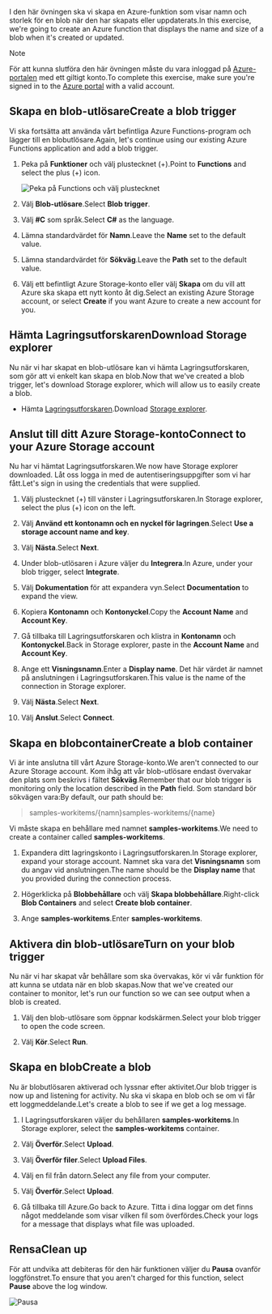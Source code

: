 <span data-ttu-id="3e7f5-101">I den här övningen ska vi skapa en Azure-funktion som visar namn och storlek för en blob när den har skapats eller uppdaterats.</span><span class="sxs-lookup"><span data-stu-id="3e7f5-101">In this exercise, we're going to create an Azure function that displays the name and size of a blob when it's created or updated.</span></span> 

> [!NOTE]
> <span data-ttu-id="3e7f5-102">För att kunna slutföra den här övningen måste du vara inloggad på [Azure-portalen](https://portal.azure.com/) med ett giltigt konto.</span><span class="sxs-lookup"><span data-stu-id="3e7f5-102">To complete this exercise, make sure you're signed in to the [Azure portal](https://portal.azure.com/) with a valid account.</span></span>

## <a name="create-a-blob-trigger"></a><span data-ttu-id="3e7f5-103">Skapa en blob-utlösare</span><span class="sxs-lookup"><span data-stu-id="3e7f5-103">Create a blob trigger</span></span>

<span data-ttu-id="3e7f5-104">Vi ska fortsätta att använda vårt befintliga Azure Functions-program och lägger till en blobutlösare.</span><span class="sxs-lookup"><span data-stu-id="3e7f5-104">Again, let's continue using our existing Azure Functions application and add a blob trigger.</span></span>

1. <span data-ttu-id="3e7f5-105">Peka på **Funktioner** och välj plustecknet (+).</span><span class="sxs-lookup"><span data-stu-id="3e7f5-105">Point to **Functions** and select the plus (+) icon.</span></span>

    ![Peka på Functions och välj plustecknet](../media-drafts/4-hover-function.png)

1. <span data-ttu-id="3e7f5-107">Välj **Blob-utlösare**.</span><span class="sxs-lookup"><span data-stu-id="3e7f5-107">Select **Blob trigger**.</span></span>

1. <span data-ttu-id="3e7f5-108">Välj **#C** som språk.</span><span class="sxs-lookup"><span data-stu-id="3e7f5-108">Select **C#** as the language.</span></span> 

1. <span data-ttu-id="3e7f5-109">Lämna standardvärdet för **Namn**.</span><span class="sxs-lookup"><span data-stu-id="3e7f5-109">Leave the **Name** set to the default value.</span></span>

1. <span data-ttu-id="3e7f5-110">Lämna standardvärdet för **Sökväg**.</span><span class="sxs-lookup"><span data-stu-id="3e7f5-110">Leave the **Path** set to the default value.</span></span>

1. <span data-ttu-id="3e7f5-111">Välj ett befintligt Azure Storage-konto eller välj **Skapa** om du vill att Azure ska skapa ett nytt konto åt dig.</span><span class="sxs-lookup"><span data-stu-id="3e7f5-111">Select an existing Azure Storage account, or select **Create** if you want Azure to create a new account for you.</span></span>

## <a name="download-storage-explorer"></a><span data-ttu-id="3e7f5-112">Hämta Lagringsutforskaren</span><span class="sxs-lookup"><span data-stu-id="3e7f5-112">Download Storage explorer</span></span>

<span data-ttu-id="3e7f5-113">Nu när vi har skapat en blob-utlösare kan vi hämta Lagringsutforskaren, som gör att vi enkelt kan skapa en blob.</span><span class="sxs-lookup"><span data-stu-id="3e7f5-113">Now that we've created a blob trigger, let's download Storage explorer, which will allow us to easily create a blob.</span></span>

- <span data-ttu-id="3e7f5-114">Hämta [Lagringsutforskaren](http://storageexplorer.com).</span><span class="sxs-lookup"><span data-stu-id="3e7f5-114">Download [Storage explorer](http://storageexplorer.com).</span></span>

## <a name="connect-to-your-azure-storage-account"></a><span data-ttu-id="3e7f5-115">Anslut till ditt Azure Storage-konto</span><span class="sxs-lookup"><span data-stu-id="3e7f5-115">Connect to your Azure Storage account</span></span>

<span data-ttu-id="3e7f5-116">Nu har vi hämtat Lagringsutforskaren.</span><span class="sxs-lookup"><span data-stu-id="3e7f5-116">We now have Storage explorer downloaded.</span></span> <span data-ttu-id="3e7f5-117">Låt oss logga in med de autentiseringsuppgifter som vi har fått.</span><span class="sxs-lookup"><span data-stu-id="3e7f5-117">Let's sign in using the credentials that were supplied.</span></span>

1. <span data-ttu-id="3e7f5-118">Välj plustecknet (+) till vänster i Lagringsutforskaren.</span><span class="sxs-lookup"><span data-stu-id="3e7f5-118">In Storage explorer, select the plus (+) icon on the left.</span></span>

1. <span data-ttu-id="3e7f5-119">Välj **Använd ett kontonamn och en nyckel för lagringen**.</span><span class="sxs-lookup"><span data-stu-id="3e7f5-119">Select **Use a storage account name and key**.</span></span>

1. <span data-ttu-id="3e7f5-120">Välj **Nästa**.</span><span class="sxs-lookup"><span data-stu-id="3e7f5-120">Select **Next**.</span></span>

1. <span data-ttu-id="3e7f5-121">Under blob-utlösaren i Azure väljer du **Integrera**.</span><span class="sxs-lookup"><span data-stu-id="3e7f5-121">In Azure, under your blob trigger, select **Integrate**.</span></span>

1. <span data-ttu-id="3e7f5-122">Välj **Dokumentation** för att expandera vyn.</span><span class="sxs-lookup"><span data-stu-id="3e7f5-122">Select **Documentation** to expand the view.</span></span>

1. <span data-ttu-id="3e7f5-123">Kopiera **Kontonamn** och **Kontonyckel**.</span><span class="sxs-lookup"><span data-stu-id="3e7f5-123">Copy the **Account Name** and **Account Key**.</span></span>

1. <span data-ttu-id="3e7f5-124">Gå tillbaka till Lagringsutforskaren och klistra in **Kontonamn** och **Kontonyckel**.</span><span class="sxs-lookup"><span data-stu-id="3e7f5-124">Back in Storage explorer, paste in the **Account Name** and **Account Key**.</span></span>

1. <span data-ttu-id="3e7f5-125">Ange ett **Visningsnamn**.</span><span class="sxs-lookup"><span data-stu-id="3e7f5-125">Enter a **Display name**.</span></span> <span data-ttu-id="3e7f5-126">Det här värdet är namnet på anslutningen i Lagringsutforskaren.</span><span class="sxs-lookup"><span data-stu-id="3e7f5-126">This value is the name of the connection in Storage explorer.</span></span>

1. <span data-ttu-id="3e7f5-127">Välj **Nästa**.</span><span class="sxs-lookup"><span data-stu-id="3e7f5-127">Select **Next**.</span></span>

1. <span data-ttu-id="3e7f5-128">Välj **Anslut**.</span><span class="sxs-lookup"><span data-stu-id="3e7f5-128">Select **Connect**.</span></span> 

## <a name="create-a-blob-container"></a><span data-ttu-id="3e7f5-129">Skapa en blobcontainer</span><span class="sxs-lookup"><span data-stu-id="3e7f5-129">Create a blob container</span></span>

<span data-ttu-id="3e7f5-130">Vi är inte anslutna till vårt Azure Storage-konto.</span><span class="sxs-lookup"><span data-stu-id="3e7f5-130">We aren't connected to our Azure Storage account.</span></span> <span data-ttu-id="3e7f5-131">Kom ihåg att vår blob-utlösare endast övervakar den plats som beskrivs i fältet **Sökväg**.</span><span class="sxs-lookup"><span data-stu-id="3e7f5-131">Remember that our blob trigger is monitoring only the location described in the **Path** field.</span></span> <span data-ttu-id="3e7f5-132">Som standard bör sökvägen vara:</span><span class="sxs-lookup"><span data-stu-id="3e7f5-132">By default, our path should be:</span></span>

> <span data-ttu-id="3e7f5-133">samples-workitems/{namn}</span><span class="sxs-lookup"><span data-stu-id="3e7f5-133">samples-workitems/{name}</span></span>

<span data-ttu-id="3e7f5-134">Vi måste skapa en behållare med namnet **samples-workitems**.</span><span class="sxs-lookup"><span data-stu-id="3e7f5-134">We need to create a container called **samples-workitems**.</span></span>

1. <span data-ttu-id="3e7f5-135">Expandera ditt lagringskonto i Lagringsutforskaren.</span><span class="sxs-lookup"><span data-stu-id="3e7f5-135">In Storage explorer, expand your storage account.</span></span> <span data-ttu-id="3e7f5-136">Namnet ska vara det **Visningsnamn** som du angav vid anslutningen.</span><span class="sxs-lookup"><span data-stu-id="3e7f5-136">The name should be the **Display name** that you provided during the connection process.</span></span>

1. <span data-ttu-id="3e7f5-137">Högerklicka på **Blobbehållare** och välj **Skapa blobbehållare**.</span><span class="sxs-lookup"><span data-stu-id="3e7f5-137">Right-click **Blob Containers** and select **Create blob container**.</span></span>

1. <span data-ttu-id="3e7f5-138">Ange **samples-workitems**.</span><span class="sxs-lookup"><span data-stu-id="3e7f5-138">Enter **samples-workitems**.</span></span>

## <a name="turn-on-your-blob-trigger"></a><span data-ttu-id="3e7f5-139">Aktivera din blob-utlösare</span><span class="sxs-lookup"><span data-stu-id="3e7f5-139">Turn on your blob trigger</span></span>

<span data-ttu-id="3e7f5-140">Nu när vi har skapat vår behållare som ska övervakas, kör vi vår funktion för att kunna se utdata när en blob skapas.</span><span class="sxs-lookup"><span data-stu-id="3e7f5-140">Now that we've created our container to monitor, let's run our function so we can see output when a blob is created.</span></span>

1. <span data-ttu-id="3e7f5-141">Välj den blob-utlösare som öppnar kodskärmen.</span><span class="sxs-lookup"><span data-stu-id="3e7f5-141">Select your blob trigger to open the code screen.</span></span>

1. <span data-ttu-id="3e7f5-142">Välj **Kör**.</span><span class="sxs-lookup"><span data-stu-id="3e7f5-142">Select **Run**.</span></span>

## <a name="create-a-blob"></a><span data-ttu-id="3e7f5-143">Skapa en blob</span><span class="sxs-lookup"><span data-stu-id="3e7f5-143">Create a blob</span></span>

<span data-ttu-id="3e7f5-144">Nu är blobutlösaren aktiverad och lyssnar efter aktivitet.</span><span class="sxs-lookup"><span data-stu-id="3e7f5-144">Our blob trigger is now up and listening for activity.</span></span> <span data-ttu-id="3e7f5-145">Nu ska vi skapa en blob och se om vi får ett loggmeddelande.</span><span class="sxs-lookup"><span data-stu-id="3e7f5-145">Let's create a blob to see if we get a log message.</span></span>

1. <span data-ttu-id="3e7f5-146">I Lagringsutforskaren väljer du behållaren **samples-workitems**.</span><span class="sxs-lookup"><span data-stu-id="3e7f5-146">In Storage explorer, select the **samples-workitems** container.</span></span>

1. <span data-ttu-id="3e7f5-147">Välj **Överför**.</span><span class="sxs-lookup"><span data-stu-id="3e7f5-147">Select **Upload**.</span></span> 

1. <span data-ttu-id="3e7f5-148">Välj **Överför filer**.</span><span class="sxs-lookup"><span data-stu-id="3e7f5-148">Select **Upload Files**.</span></span>

1. <span data-ttu-id="3e7f5-149">Välj en fil från datorn.</span><span class="sxs-lookup"><span data-stu-id="3e7f5-149">Select any file from your computer.</span></span>

1. <span data-ttu-id="3e7f5-150">Välj **Överför**.</span><span class="sxs-lookup"><span data-stu-id="3e7f5-150">Select **Upload**.</span></span>

1. <span data-ttu-id="3e7f5-151">Gå tillbaka till Azure.</span><span class="sxs-lookup"><span data-stu-id="3e7f5-151">Go back to Azure.</span></span> <span data-ttu-id="3e7f5-152">Titta i dina loggar om det finns något meddelande som visar vilken fil som överfördes.</span><span class="sxs-lookup"><span data-stu-id="3e7f5-152">Check your logs for a message that displays what file was uploaded.</span></span>

## <a name="clean-up"></a><span data-ttu-id="3e7f5-153">Rensa</span><span class="sxs-lookup"><span data-stu-id="3e7f5-153">Clean up</span></span>

<span data-ttu-id="3e7f5-154">För att undvika att debiteras för den här funktionen väljer du **Pausa** ovanför loggfönstret.</span><span class="sxs-lookup"><span data-stu-id="3e7f5-154">To ensure that you aren't charged for this function, select **Pause** above the log window.</span></span>

![Pausa](../media-drafts/4-pause-timer.png)


